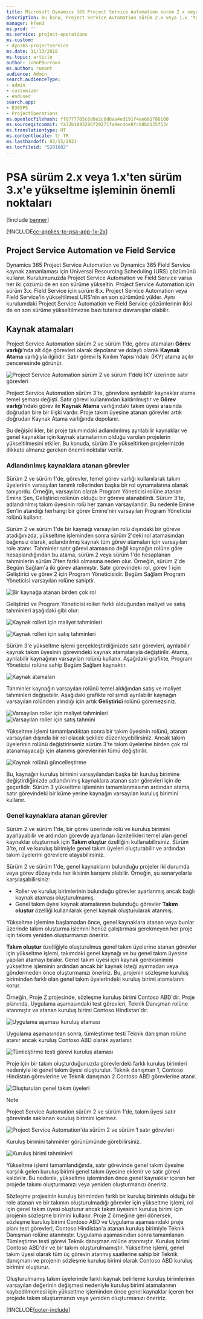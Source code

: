 ```yaml
---
title: Microsoft Dynamics 365 Project Service Automation sürüm 2.x veya 1.x'ten sürüm 3'e yükseltmeyle ilgili dikkate alınacak noktalar
description: Bu konu, Project Service Automation sürüm 2.x veya 1.x 'ten sürüm 3'e yükseltme işlemi gerçekleştirirken dikkat etmeniz gereken önemli noktalar hakkında bilgi sağlar.
manager: kfend
ms.prod: ''
ms.service: project-operations
ms.custom:
- dyn365-projectservice
ms.date: 11/13/2018
ms.topic: article
author: JohnPBurrows
ms.author: rumant
audience: Admin
search.audienceType:
- admin
- customizer
- enduser
search.app:
- D365PS
- ProjectOperations
ms.openlocfilehash: ff0777705c6d0e2c0d8aa4ed191f4ae6b1786100
ms.sourcegitcommit: fa32b1893286f20271fa4ec4be8fc68bd135f53c
ms.translationtype: HT
ms.contentlocale: tr-TR
ms.lasthandoff: 02/15/2021
ms.locfileid: "5281682"
---
```

# <a name="upgrade-considerations---psa-version-2x-or-1x-to-version-3"></a>PSA sürüm 2.x veya 1.x'ten sürüm 3.x'e yükseltme işleminin önemli noktaları

[!include [banner](../includes/psa-now-project-operations.md)]

[!INCLUDE[cc-applies-to-psa-app-1x-2x](../includes/cc-applies-to-psa-app-1x-2x.md)]

## <a name="project-service-automation-and-field-service"></a>Project Service Automation ve Field Service
Dynamics 365 Project Service Automation ve Dynamics 365 Field Service kaynak zamanlaması için Universal Resourcing Scheduling (URS) çözümünü kullanır. Kurulumunuzda Project Service Automation ve Field Service varsa her iki çözümü de en son sürüme yükseltin. Project Service Automation için sürüm 3.x. Field Service için sürüm 8.x. Project Service Automation veya Field Service'in yükseltilmesi URS'nin en son sürümünü yükler. Aynı kurulumdaki Project Service Automation ve Field Service çözümlerinin ikisi de en son sürüme yükseltilmezse bazı tutarsız davranışlar olabilir.

## <a name="resource-assignments"></a>Kaynak atamaları
Project Service Automation sürüm 2 ve sürüm 1'de, görev atamaları **Görev varlığı**'nda alt öğe görevleri olarak depolanır ve dolaylı olarak **Kaynak Atama** varlığıyla ilgilidir. Satır görevi İş Kırılım Yapısı'ndaki (İKY) atama açılır penceresinde görünür.

![Project Service Automation sürüm 2 ve sürüm 1'deki İKY üzerinde satır görevleri](media/upgrade-line-task-01.png)

Project Service Automation sürüm 3'te, görevlere ayrılabilir kaynaklar atama temel şeması değişti. Satır görevi kullanımdan kaldırılmıştır ve **Görev varlığı**'ndaki görev ile **Kaynak Atama** varlığındaki takım üyesi arasında doğrudan bire bir ilişki vardır. Proje takım üyesine atanan görevler artık doğrudan Kaynak Atama varlığında depolanır.  

Bu değişiklikler, bir proje takımındaki adlandırılmış ayrılabilir kaynaklar ve genel kaynaklar için kaynak atamalarının olduğu varolan projelerin yükseltilmesini etkiler. Bu konuda, sürüm 3'e yükseltirken projelerinizde dikkate almanız gereken önemli noktalar verilir. 

### <a name="tasks-assigned-to-named-resources"></a>Adlandırılmış kaynaklara atanan görevler
Sürüm 2 ve sürüm 1'de, görevler, temel görev varlığı kullanılarak takım üyelerinin varsayılan tanımlı rollerinden başka bir rol oynamalarına olanak tanıyordu. Örneğin, varsayılan olarak Program Yöneticisi rolüne atanan Emine Şen, Geliştirici rolünün olduğu bir göreve atanabilirdi. Sürüm 3'te, adlandırılmış takım üyesinin rolü her zaman varsayılandır. Bu nedenle Emine Şen'in atandığı herhangi bir görev Emine'nin varsayılan Program Yöneticisi rolünü kullanır.

Sürüm 2 ve sürüm 1'de bir kaynağı varsayılan rolü dışındaki bir göreve atadığınızda, yükseltme işleminden sonra sürüm 2'deki rol atamasından bağımsız olarak, adlandırılmış kaynak tüm görev atamaları için varsayılan role atanır. Tahminler satır görevi atamasına değil kaynağın rolüne göre hesaplandığından bu atama, sürüm 2 veya sürüm 1'de hesaplanan tahminlerin sürüm 3'ten farklı olmasına neden olur. Örneğin, sürüm 2'de Begüm Sağlam'a iki görev atanmıştır. Satır görevindeki rol, görev 1 için Geliştirici ve görev 2 için Program Yöneticisidir. Begüm Sağlam Program Yöneticisi varsayılan rolüne sahiptir.

![Bir kaynağa atanan birden çok rol](media/upgrade-multiple-roles-02.png)

Geliştirici ve Program Yöneticisi rolleri farklı olduğundan maliyet ve satış tahminleri aşağıdaki gibi olur:

![Kaynak rolleri için maliyet tahminleri](media/upggrade-cost-estimates-03.png)

![Kaynak rolleri için satış tahminleri](media/upgrade-sales-estimates-04.png)

Sürüm 3'e yükseltme işlemi gerçekleştirdiğinizde satır görevleri, ayrılabilir kaynak takım üyesinin görevindeki kaynak atamalarıyla değiştirilir. Atama, ayrılabilir kaynağının varsayılan rolünü kullanır. Aşağıdaki grafikte, Program Yöneticisi rolüne sahip Begüm Sağlam kaynaktır.

![Kaynak atamaları](media/resource-assignment-v2-05.png)

Tahminler kaynağın varsayılan rolünü temel aldığından satış ve maliyet tahminleri değişebilir. Aşağıdaki grafikte rol şimdi ayrılabilir kaynağın varsayılan rolünden alındığı için artık **Geliştirici** rolünü göremezsiniz.

![Varsayılan roller için maliyet tahminleri](media/resource-assignment-cost-estimate-06.png)
![Varsayılan roller için satış tahmini](media/resource-assignment-sales-estimate-07.png)

Yükseltme işlemi tamamlandıktan sonra bir takım üyesinin rolünü, atanan varsayılan dışında bir rol olacak şekilde düzenleyebilirsiniz. Ancak takım üyelerinin rolünü değiştirirseniz sürüm 3'te takım üyelerine birden çok rol atanamayacağı için atanmış görevlerinin tümü değiştirilir.

![Kaynak rolünü güncelleştirme](media/resource-role-assignment-08.png)

Bu, kaynağın kuruluş birimini varsayılandan başka bir kuruluş birimine değiştirdiğinizde adlandırılmış kaynaklara atanan satır görevleri için de geçerlidir. Sürüm 3 yükseltme işleminin tamamlanmasının ardından atama, satır görevindeki bir küme yerine kaynağın varsayılan kuruluş birimini kullanır.

### <a name="tasks-assigned-to-generic-resources"></a>Genel kaynaklara atanan görevler
Sürüm 2 ve sürüm 1'de, bir görev üzerinde rolü ve kuruluş birimini ayarlayabilir ve ardından görevde ayarlanan öznitelikleri temel alan genel kaynaklar oluşturmak için **Takım oluştur** özelliğini kullanabilirsiniz. Sürüm 3'te, rol ve kuruluş birimiyle genel takım üyeleri oluşturabilir ve ardından takım üyelerini görevlere atayabilirsiniz.

Sürüm 2 ve sürüm 1'de, genel kaynakların bulunduğu projeler iki durumda veya görev düzeyinde her ikisinin karışımı olabilir. Örneğin, şu senaryolarla karşılaşabilirsiniz:

- Roller ve kuruluş birimlerinin bulunduğu görevler ayarlanmış ancak bağlı kaynak ataması oluşturulmamış.
- Genel takım üyesi kaynak atamalarının bulunduğu görevler **Takım oluştur** özelliği kullanılarak genel kaynak oluşturularak atanmış.

Yükseltme işlemine başlamadan önce, genel kaynaklara atanan veya bunlar üzerinde takım oluşturma işlemini henüz çalıştırması gerekmeyen her proje için takımı yeniden oluşturmanızı öneririz.

**Takım oluştur** özelliğiyle oluşturulmuş genel takım üyelerine atanan görevler için yükseltme işlemi, takımdaki genel kaynağı ve bu genel takım üyesine yapılan atamayı bırakır. Genel takım üyesi için kaynak gereksinimini yükseltme işleminin ardından ancak bir kaynak isteği ayırmadan veya göndermeden önce oluşturmanızı öneririz. Bu, projenin sözleşme kuruluş biriminden farklı olan genel takım üyelerindeki kuruluş birimi atamalarını korur.

Örneğin, Proje Z projesinde, sözleşme kuruluş birimi Contoso ABD'dir. Proje planında, Uygulama aşamasındaki test görevleri, Teknik Danışman rolüne atanmıştır ve atanan kuruluş birimi Contoso Hindistan'dır.

![Uygulama aşaması kuruluş ataması](media/org-unit-assignment-09.png)

Uygulama aşamasından sonra, tümleştirme testi Teknik danışman rolüne atanır ancak kuruluş Contoso ABD olarak ayarlanır.  

![Tümleştirme testi görevi kuruluş ataması](media/org-unit-generate-team-10.png)

Proje için bir takım oluşturduğunuzda görevlerdeki farklı kuruluş birimleri nedeniyle iki genel takım üyesi oluşturulur. Teknik danışman 1, Contoso Hindistan görevlerine ve Teknik danışman 2 Contoso ABD görevlerine atanır.  

![Oluşturulan genel takım üyeleri](media/org-unit-assignments-multiple-resources-11.png)

> [!NOTE]
> Project Service Automation sürüm 2 ve sürüm 1'de, takım üyesi satır görevinde saklanan kuruluş birimini içermez.

![Project Service Automation'da sürüm 2 ve sürüm 1 satır görevleri](media/line-tasks-12.png)

Kuruluş birimini tahminler görünümünde görebilirsiniz. 

![Kuruluş birimi tahminleri](media/org-unit-estimates-view-13.png)
 
Yükseltme işlemi tamamlandığında, satır görevinde genel takım üyesine karşılık gelen kuruluş birimi genel takım üyesine eklenir ve satır görevi kaldırılır. Bu nedenle, yükseltme işleminden önce genel kaynaklar içeren her projede takımı oluşturmanızı veya yeniden oluşturmanızı öneririz.

Sözleşme projesinin kuruluş biriminden farklı bir kuruluş biriminin olduğu bir role atanan ve bir takımın oluşturulmadığı görevler için yükseltme işlemi, rol için genel takım üyesi oluşturur ancak takım üyesinin kuruluş birimi için projenin sözleşme birimini kullanır. Proje Z örneğine geri dönersek, sözleşme kuruluş birimi Contoso ABD ve Uygulama aşamasındaki proje planı test görevleri, Contoso Hindistan'a atanan kuruluş birimiyle Teknik Danışman rolüne atanmıştır. Uygulama aşamasından sonra tamamlanan Tümleştirme testi görevi Teknik danışman rolüne atanmıştır. Kuruluş birimi Contoso ABD'dir ve bir takım oluşturulmamıştır. Yükseltme işlemi, genel takım üyesi olarak tüm üç görevin atanmış saatlerine sahip bir Teknik danışmanı ve projenin sözleşme kuruluş birimi olarak Contoso ABD kuruluş birimini oluşturur.   
 
Oluşturulmamış takım üyelerinde farklı kaynak belirleme kuruluş birimlerinin varsayılan değerinin değişmesi nedeniyle kuruluş birimi atamalarının kaybedilmemesi için yükseltme işleminden önce genel kaynaklar içeren her projede takım oluşturmanızı veya yeniden oluşturmanızı öneririz.



[!INCLUDE[footer-include](../includes/footer-banner.md)]